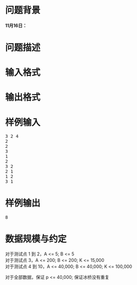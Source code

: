 

# 问题背景


<h4>
11月16日：
</h4>

# 问题描述



# 输入格式



# 输出格式



# 样例输入


<pre>3 2 4
2
2
3
1
2
3 2
2 1
1 2
3 1
</pre>

# 样例输出


<pre>8
</pre>

# 数据规模与约定


<p>
对于测试点 1 到 2，A &lt;= 5; B &lt;= 5<br/>
对于测试点 3，A &lt;= 200; B &lt;= 200; K &lt;= 15,000<br/>
对于测试点 4 到 10，A &lt;= 40,000; B &lt;= 40,000; K &lt;= 100,000
</p>
<p>
对于全部数据，保证 p &lt;= 40,000; 保证冰桥没有重复
</p>
